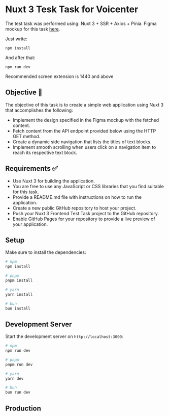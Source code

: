 # Nuxt 3 Tesk Task for Voicenter
The test task was performed using: Nuxt 3 + SSR + Axios + Pinia.
Figma mockup for this task [here](https://www.figma.com/file/v3CCxMyLUZtRPdESGCUzHR/Nuxt-Front-End-Test-Task?type=design&node-id=20-20&mode=design&t=nt4fcTK09MkLvzYd-0).

Just write:
```
npm install
```
And after that:
```
npm run dev
```

Recommended screen extension is 1440 and above

## Objective 🎯
The objective of this task is to create a simple web application using Nuxt 3 that accomplishes the following:

- Implement the design specified in the Figma mockup with the fetched content.
- Fetch content from the API endpoint provided below using the HTTP GET method.
- Create a dynamic side navigation that lists the titles of text blocks.
- Implement smooth scrolling when users click on a navigation item to reach its respective text block.

## Requirements ✅
- Use Nuxt 3 for building the application.
- You are free to use any JavaScript or CSS libraries that you find suitable for this task.
- Provide a README.md file with instructions on how to run the application.
- Create a new public GitHub repository to host your project.
- Push your Nuxt 3 Frontend Test Task project to the GitHub repository.
-  Enable GitHub Pages for your repository to provide a live preview of your application.

## Setup

Make sure to install the dependencies:

```bash
# npm
npm install

# pnpm
pnpm install

# yarn
yarn install

# bun
bun install
```

## Development Server

Start the development server on `http://localhost:3000`:

```bash
# npm
npm run dev

# pnpm
pnpm run dev

# yarn
yarn dev

# bun
bun run dev
```

## Production
